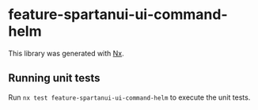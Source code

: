 # feature-spartanui-ui-command-helm

This library was generated with [Nx](https://nx.dev).


## Running unit tests

Run `nx test feature-spartanui-ui-command-helm` to execute the unit tests.

